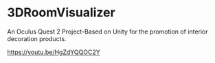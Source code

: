 # 3DRoomVisualizer
An Oculus Quest 2 Project-Based on Unity for the promotion of interior decoration products.

https://youtu.be/HgZdYQQOC2Y
